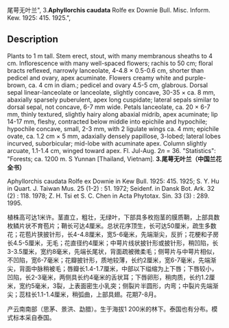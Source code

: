 尾萼无叶兰",
3.**Aphyllorchis caudata** Rolfe ex Downie Bull. Misc. Inform. Kew. 1925: 415. 1925.",

## Description
Plants to 1 m tall. Stem erect, stout, with many membranous sheaths to 4 cm. Inflorescence with many well-spaced flowers; rachis to 50 cm; floral bracts reflexed, narrowly lanceolate, 4-4.8 × 0.5-0.6 cm, shorter than pedicel and ovary, apex acuminate. Flowers creamy white and purple-brown, ca. 4 cm in diam.; pedicel and ovary 4.5-5 cm, glabrous. Dorsal sepal linear-lanceolate or lanceolate, slightly concave, 30-35 × ca. 8 mm, abaxially sparsely puberulent, apex long cuspidate; lateral sepals similar to dorsal sepal, not concave, 6-7 mm wide. Petals lanceolate, ca. 20 × 6-7 mm, thinly textured, slightly hairy along abaxial midrib, apex acuminate; lip 14-17 mm, fleshy, contracted below middle into epichile and hypochile; hypochile concave, small, 2-3 mm, with 2 ligulate wings ca. 4 mm; epichile ovate, ca. 1.2 cm × 5 mm, adaxially densely papillose, 3-lobed; lateral lobes incurved, suborbicular; mid-lobe with acuminate apex. Column slightly arcuate, 1.1-1.4 cm, winged toward apex. Fl. Jul-Aug. 2*n* = 36.
  "Statistics": "Forests; ca. 1200 m. S Yunnan [Thailand, Vietnam].
**3.尾萼无叶兰（中国兰花全书）**

Aphyllorchis caudata Rolfe ex Downie in Kew Bull. 1925: 415. 1925; S. Y. Hu in Quart. J. Taiwan Mus. 25 (1-2) : 51. 1972; Seidenf. in Dansk Bot. Ark. 32 (2) : 118. 1978; Z. H. Tsi et S. C. Chen in Acta Phytotax. Sin. 33 (3) : 289. 1995.

植株高可达1米许。茎直立，粗壮，无绿叶，下部具多枚抱茎的膜质鞘，上部具数枚鳞片状不育苞片；鞘长可达4厘米。总状花序顶生，长可达50厘米，疏生多数花；花苞片狭披针形，长4-4.8厘米，宽5-6毫米，先端渐尖，反折；花梗和子房长4.5-5厘米，无毛；花直径约4厘米；中萼片线状披针形或披针形，稍凹陷，长3-3.5厘米，宽约8毫米，先端长尾状，背面疏被微柔毛；侧萼片与中萼片相似，不凹陷，宽6-7毫米；花瓣披针形，质地较薄，长约2厘米，宽6-7毫米，先端渐尖，背面中脉稍被毛；唇瓣长1.4-1.7厘米，中部以下缢缩为上下唇；下唇较小，凹陷，长2-3毫米，两侧具长约4毫米的舌状耳；下唇卵形，稍肉质，长约1.2厘米，宽约5毫米，3裂，上表面密生小乳突；侧裂片半圆形，内弯；中裂片先端渐尖；蕊柱长1.1-1.4厘米，稍弧曲，上部具翅。花期7-8月。

产云南南部（思茅、景洪、勐腊）。生于海拔1 200米的林下。泰国也有分布。模式标本采自泰国。

